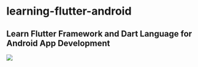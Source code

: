 # learning-flutter-android
## Learn Flutter Framework and Dart Language for Android App Development

<img src="https://postfiles.pstatic.net/MjAyMDA4MTlfMjM2/MDAxNTk3NzY2OTcyODA1.Z9IiWs-_bmBkavBVzEbE9PtNrLjNTrQ1Z8nQgTLQ6xUg.v4ug5ydkFI_cem3k1aBgh0ynZhZKYZnlGgkifF0YveAg.PNG.dsz08082/1.png?type=w773">

